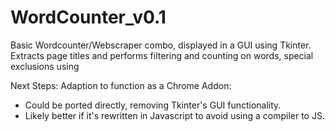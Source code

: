 # WordCounter_v0.1
Basic Wordcounter/Webscraper combo, displayed in a GUI using Tkinter. Extracts page titles and performs filtering and counting on words, special exclusions using 

Next Steps:
Adaption to function as a Chrome Addon:
 - Could be ported directly, removing Tkinter's GUI functionality. 
 - Likely better if it's rewritten in Javascript to avoid using a compiler to JS.
